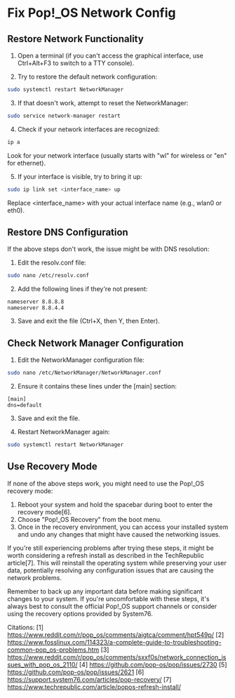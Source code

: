 # Fix Pop!_OS Network Config

## Restore Network Functionality

1. Open a terminal (if you can't access the graphical interface, use Ctrl+Alt+F3 to switch to a TTY console).

2. Try to restore the default network configuration:

```bash
sudo systemctl restart NetworkManager
```

3. If that doesn't work, attempt to reset the NetworkManager:

```bash
sudo service network-manager restart
```

4. Check if your network interfaces are recognized:

```bash
ip a
```

Look for your network interface (usually starts with "wl" for wireless or "en" for ethernet).

5. If your interface is visible, try to bring it up:

```bash
sudo ip link set <interface_name> up
```

Replace <interface_name> with your actual interface name (e.g., wlan0 or eth0).

## Restore DNS Configuration

If the above steps don't work, the issue might be with DNS resolution:

1. Edit the resolv.conf file:

```bash
sudo nano /etc/resolv.conf
```

2. Add the following lines if they're not present:

```
nameserver 8.8.8.8
nameserver 8.8.4.4
```

3. Save and exit the file (Ctrl+X, then Y, then Enter).

## Check Network Manager Configuration

1. Edit the NetworkManager configuration file:

```bash
sudo nano /etc/NetworkManager/NetworkManager.conf
```

2. Ensure it contains these lines under the [main] section:

```
[main]
dns=default
```

3. Save and exit the file.

4. Restart NetworkManager again:

```bash
sudo systemctl restart NetworkManager
```

## Use Recovery Mode

If none of the above steps work, you might need to use the Pop!_OS recovery mode:

1. Reboot your system and hold the spacebar during boot to enter the recovery mode[6].
2. Choose "Pop!_OS Recovery" from the boot menu.
3. Once in the recovery environment, you can access your installed system and undo any changes that might have caused the networking issues.

If you're still experiencing problems after trying these steps, it might be worth considering a refresh install as described in the TechRepublic article[7]. This will reinstall the operating system while preserving your user data, potentially resolving any configuration issues that are causing the network problems.

Remember to back up any important data before making significant changes to your system. If you're uncomfortable with these steps, it's always best to consult the official Pop!_OS support channels or consider using the recovery options provided by System76.

Citations:
[1] https://www.reddit.com/r/pop_os/comments/aigtca/comment/hpt549p/
[2] https://www.fosslinux.com/114323/a-complete-guide-to-troubleshooting-common-pop_os-problems.htm
[3] https://www.reddit.com/r/pop_os/comments/sxxf0s/network_connection_issues_with_pop_os_2110/
[4] https://github.com/pop-os/pop/issues/2730
[5] https://github.com/pop-os/pop/issues/2621
[6] https://support.system76.com/articles/pop-recovery/
[7] https://www.techrepublic.com/article/popos-refresh-install/
